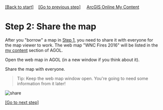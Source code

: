 [[Back to start]](github.md)&nbsp;&nbsp;&nbsp;&nbsp;[[Go to previous step]](GitHub_step1.md)
&nbsp;&nbsp;&nbsp;&nbsp;[ArcGIS Online My Content](http://www.arcgis.com/home/content.html)

# Step 2: Share the map

After you "borrow" a map in [Step 1](GitHub_step1.md), you need to share it with everyone for the map viewer to work. The web map "WNC Fires 2016" will be listed in the [my content](http://www.arcgis.com/home/content.html) section of AGOL.

Open the web map in AGOL (in a new window if you think about it).

Share the map with everyone.

> Tip: Keep the web map window open. You're going to need some information from it later!

![share](https://docs.google.com/uc?id=0BykF_bN9fsvITHBReHBleFI4SHc)

[[Go to next step]](GitHub_step3.md)
